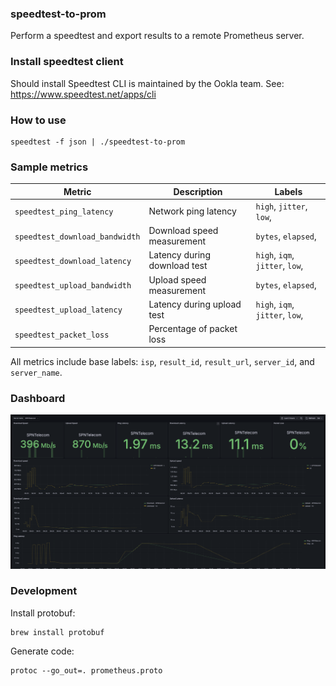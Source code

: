 ### speedtest-to-prom

Perform a speedtest and export results to a remote Prometheus server.

### Install speedtest client

Should install Speedtest CLI is maintained by the Ookla team.
See: https://www.speedtest.net/apps/cli

### How to use

```
speedtest -f json | ./speedtest-to-prom
```

### Sample metrics

| Metric                         | Description                  | Labels                          |
| ------------------------------ | ---------------------------- | ------------------------------- |
| `speedtest_ping_latency`       | Network ping latency         | `high`, `jitter`, `low`,        |
| `speedtest_download_bandwidth` | Download speed measurement   | `bytes`, `elapsed`,             |
| `speedtest_download_latency`   | Latency during download test | `high`, `iqm`, `jitter`, `low`, |
| `speedtest_upload_bandwidth`   | Upload speed measurement     | `bytes`, `elapsed`,             |
| `speedtest_upload_latency`     | Latency during upload test   | `high`, `iqm`, `jitter`, `low`, |
| `speedtest_packet_loss`        | Percentage of packet loss    |                                 |

All metrics include base labels: `isp`, `result_id`, `result_url`, `server_id`, and `server_name`.

### Dashboard

![Dashboard](/grafana-dashboard.png)

### Development

Install protobuf:

```
brew install protobuf
```

Generate code:

```
protoc --go_out=. prometheus.proto
```
